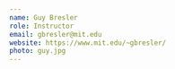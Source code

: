 ```yaml
---
name: Guy Bresler
role: Instructor
email: gbresler@mit.edu
website: https://www.mit.edu/~gbresler/
photo: guy.jpg
---
```


